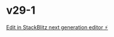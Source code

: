 # v29-1

[Edit in StackBlitz next generation editor ⚡️](https://stackblitz.com/~/github.com/shrutz-17/v29-1)